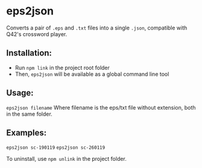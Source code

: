 # eps2json
Converts a pair of `.eps` and `.txt` files into a single `.json`, compatible with Q42's crossword player.

## Installation:
* Run `npm link` in the project root folder
* Then, `eps2json` will be available as a global command line tool

## Usage:
`eps2json filename` Where filename is the eps/txt file without extension, both in the same folder.

## Examples:
`eps2json sc-190119`
`eps2json sc-260119`

To uninstall, use `npm unlink` in the project folder.